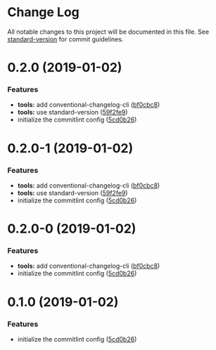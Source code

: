 # Change Log

All notable changes to this project will be documented in this file. See [standard-version](https://github.com/conventional-changelog/standard-version) for commit guidelines.

<a name="0.2.0"></a>
# 0.2.0 (2019-01-02)


### Features

* **tools:** add conventional-changelog-cli ([bf0cbc8](https://github.com/Limtick/commitlint-demo/commit/bf0cbc8))
* **tools:** use standard-version ([59f2fe9](https://github.com/Limtick/commitlint-demo/commit/59f2fe9))
* initialize the commitlint config ([5cd0b26](https://github.com/Limtick/commitlint-demo/commit/5cd0b26))



<a name="0.2.0-1"></a>
# 0.2.0-1 (2019-01-02)


### Features

* **tools:** add conventional-changelog-cli ([bf0cbc8](https://github.com/Limtick/commitlint-demo/commit/bf0cbc8))
* **tools:** use standard-version ([59f2fe9](https://github.com/Limtick/commitlint-demo/commit/59f2fe9))
* initialize the commitlint config ([5cd0b26](https://github.com/Limtick/commitlint-demo/commit/5cd0b26))



<a name="0.2.0-0"></a>
# 0.2.0-0 (2019-01-02)


### Features

* **tools:** add conventional-changelog-cli ([bf0cbc8](https://github.com/Limtick/commitlint-demo/commit/bf0cbc8))
* initialize the commitlint config ([5cd0b26](https://github.com/Limtick/commitlint-demo/commit/5cd0b26))



# 0.1.0 (2019-01-02)


### Features

* initialize the commitlint config ([5cd0b26](https://github.com/Limtick/commitlint-demo/commit/5cd0b26))
